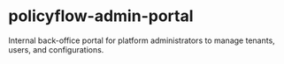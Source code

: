 # policyflow-admin-portal
Internal back-office portal for platform administrators to manage tenants, users, and configurations.
